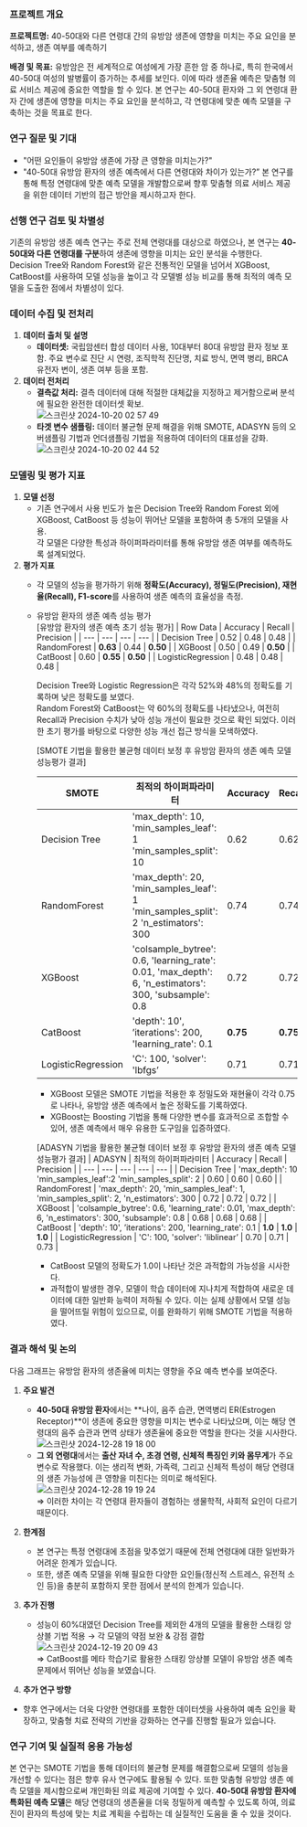 ### 프로젝트 개요

**프로젝트명:** 40-50대와 다른 연령대 간의 유방암 생존에 영향을 미치는 주요 요인을 분석하고, 생존 여부를 예측하기

**배경 및 목표:** 유방암은 전 세계적으로 여성에게 가장 흔한 암 중 하나로, 특히 한국에서 40-50대 여성의 발병률이 증가하는 추세를 보인다. 이에 따라 생존율 예측은 맞춤형 의료 서비스 제공에 중요한 역할을 할 수 있다. 본 연구는 40-50대 환자와 그 외 연령대 환자 간에 생존에 영향을 미치는 주요 요인을 분석하고, 각 연령대에 맞춘 예측 모델을 구축하는 것을 목표로 한다.

### 연구 질문 및 기대

- "어떤 요인들이 유방암 생존에 가장 큰 영향을 미치는가?"
- "40-50대 유방암 환자의 생존 예측에서 다른 연령대와 차이가 있는가?”
    본 연구를 통해 특정 연령대에 맞춘 예측 모델을 개발함으로써 향후 맞춤형 의료 서비스 제공을 위한 데이터 기반의 접근 방안을 제시하고자 한다.
    

### 선행 연구 검토 및 차별성

기존의 유방암 생존 예측 연구는 주로 전체 연령대를 대상으로 하였으나, 본 연구는 **40-50대와 다른 연령대를 구분**하여 생존에 영향을 미치는 요인 분석을 수행한다. <br>
Decision Tree와 Random Forest와 같은 전통적인 모델을 넘어서 XGBoost, CatBoost를 사용하여 모델 성능을 높이고 각 모델별 성능 비교를 통해 최적의 예측 모델을 도출한 점에서 차별성이 있다.

### 데이터 수집 및 전처리

1. **데이터 출처 및 설명**
    - **데이터셋:** 국립암센터 합성 데이터 사용, 10대부터 80대 유방암 환자 정보 포함. 주요 변수로 진단 시 연령, 조직학적 진단명, 치료 방식, 면역 병리, BRCA 유전자 변이, 생존 여부 등을 포함.
2. **데이터 전처리**
    - **결측값 처리:** 결측 데이터에 대해 적절한 대체값을 지정하고 제거함으로써 분석에 필요한 완전한 데이터셋 확보.<br>
     ![스크린샷 2024-10-20 02 57 49](https://github.com/user-attachments/assets/9a62c716-f36f-41b2-b282-0c71a525796c)<br>
    - **타겟 변수 샘플링:** 데이터 불균형 문제 해결을 위해 SMOTE, ADASYN 등의 오버샘플링 기법과 언더샘플링 기법을 적용하여 데이터의 대표성을 강화. <br>
     ![스크린샷 2024-10-20 02 44 52](https://github.com/user-attachments/assets/d3976a19-0e2f-442a-8355-a0192588b479)<br>

        

### 모델링 및 평가 지표

1. **모델 선정**
    - 기존 연구에서 사용 빈도가 높은 Decision Tree와 Random Forest 외에 XGBoost, CatBoost 등 성능이 뛰어난 모델을 포함하여 총 5개의 모델을 사용. <br>
      각 모델은 다양한 특성과 하이퍼파라미터를 통해 유방암 생존 여부를 예측하도록 설계되었다.
2. **평가 지표**
    - 각 모델의 성능을 평가하기 위해 **정확도(Accuracy), 정밀도(Precision), 재현율(Recall), F1-score**를 사용하여 생존 예측의 효율성을 측정.
    - 유방암 환자의 생존 예측 성능 평가<br>
      [유방암 환자의 생존 예측 초기 성능 평가]
      | Row Data | Accuracy | Recall | Precision |
      | --- | --- | --- | --- |
      | Decision Tree | 0.52 | 0.48 | 0.48 |
      | RandomForest | **0.63** | 0.44 | **0.50** |
      | XGBoost | 0.50 | 0.49 | **0.50** |
      | CatBoost | 0.60 | **0.55** | **0.50** |
      | LogisticRegression | 0.48 | 0.48 | 0.48 |<br>
      
      Decision Tree와 Logistic Regression은 각각 52%와 48%의 정확도를 기록하며 낮은 정확도를 보였다.<br>
      Random Forest와 CatBoost는 약 60%의 정확도를 나타냈으나, 여전히 Recall과 Precision 수치가 낮아 성능 개선이 필요한 것으로 확인 되었다. 이러한 초기 평가를 바탕으로 다양한 성능 개선 접근 방식을 모색하였다.
        
      [SMOTE 기법을 활용한 불균형 데이터 보정 후 유방암 환자의 생존 예측 모델 성능평가 결과]
        
      | SMOTE | 최적의 하이퍼파라미터 | Accuracy | Recall | Precision |
      | --- | --- | --- | --- | --- |
      | Decision Tree | 'max_depth': 10, 'min_samples_leaf': 1 'min_samples_split': 10 | 0.62 | 0.62 | 0.62 |
      | RandomForest | 'max_depth': 20, 'min_samples_leaf': 1 'min_samples_split': 2 'n_estimators': 300 | 0.74 | 0.74 | 0.74 |
      | XGBoost | 'colsample_bytree': 0.6, 'learning_rate': 0.01, 'max_depth': 6, 'n_estimators': 300, 'subsample': 0.8 | 0.72 | 0.72 | 0.73 |
      | CatBoost | 'depth': 10', ’iterations': 200, 'learning_rate': 0.1 | **0.75** | **0.75** | **0.75** |
      | LogisticRegression | 'C': 100, 'solver': 'lbfgs’ | 0.71 | 0.71 | 0.73 | <br>
      
      - XGBoost 모델은 SMOTE 기법을 적용한 후 정밀도와 재현율이 각각 0.75로 나타나, 유방암 생존 예측에서 높은 정확도를 기록하였다. <br>
      - XGBoost는 Boosting 기법을 통해 다양한 변수를 효과적으로 조합할 수 있어, 생존 예측에서 매우 유용한 도구임을 입증하였다.
        
      [ADASYN 기법을 활용한 불균형 데이터 보정 후 유방암 환자의 생존 예측 모델 성능평가 결과]
      | ADASYN | 최적의 하이퍼파라미터 | Accuracy | Recall | Precision |
      | --- | --- | --- | --- | --- |
      | Decision Tree | 'max_depth': 10 'min_samples_leaf':2
      'min_samples_split': 2 | 0.60 | 0.60 | 0.60 |
      | RandomForest | 'max_depth': 20, 'min_samples_leaf': 1, 'min_samples_split': 2, 'n_estimators': 300 | 0.72 | 0.72 | 0.72 |
      | XGBoost | 'colsample_bytree': 0.6, 'learning_rate': 0.01, 'max_depth': 6, 'n_estimators': 300, 'subsample': 0.8 | 0.68 | 0.68 | 0.68 |
      | CatBoost | 'depth': 10', ’iterations': 200, 'learning_rate': 0.1 | **1.0** | **1.0** | **1.0** |
      | LogisticRegression | 'C': 100, 'solver': 'liblinear’ | 0.70 | 0.71 | 0.73 | <br>
      
      - CatBoost 모델의 정확도가 1.0이 나타난 것은 과적합의 가능성을 시사한다.<br>
      - 과적합이 발생한 경우, 모델이 학습 데이터에 지나치게 적합하여 새로운 데이터에 대한 일반화 능력이 저하될 수 있다. 이는 실제 상황에서 모델 성능을 떨어뜨릴 위험이 있으므로, 이를 완화하기 위해 SMOTE 기법을 적용하였다.
        

### 결과 해석 및 논의
다음 그래프는 유방암 환자의 생존율에 미치는 영향을 주요 예측 변수를 보여준다.
1. **주요 발견**
    - **40-50대 유방암 환자**에서는 **나이, 음주 습관, 면역병리 ER(Estrogen Receptor)**이 생존에 중요한 영향을 미치는 변수로 나타났으며, 이는 해당 연령대의 음주 습관과 면역 상태가 생존율에 중요한 역할을 한다는 것을 시사한다.<br>
     ![스크린샷 2024-12-28 19 18 00](https://github.com/user-attachments/assets/c3c55836-3ce8-43f6-8441-87715a17f3bb)<br>
    - **그 외 연령대**에서는 **출산 자녀 수, 초경 연령, 신체적 특징인 키와 몸무게**가 주요 변수로 작용했다. 이는 생리적 변화, 가족력, 그리고 신체적 특성이 해당 연령대의 생존 가능성에 큰 영향을 미친다는 의미로 해석된다.<br>
      ![스크린샷 2024-12-28 19 19 24](https://github.com/user-attachments/assets/c27e1b24-59e6-4565-8fbd-5e7c8c0e5572)<br>
      ⇒ 이러한 차이는 각 연령대 환자들이 경험하는 생물학적, 사회적 요인이 다르기 때문이다. 
    
2. **한계점**
    - 본 연구는 특정 연령대에 초점을 맞추었기 때문에 전체 연령대에 대한 일반화가 어려운 한계가 있습니다.
    - 또한, 생존 예측 모델을 위해 필요한 다양한 요인들(정신적 스트레스, 유전적 소인 등)을 충분히 포함하지 못한 점에서 분석의 한계가 있습니다.
3. **추가 진행**
    - 성능이 60%대였던 Decision Tree를 제외한 4개의 모델을 활용한 스태킹 앙상블 기법 적용 → 각 모델의 약점 보완 & 강점 결합<br>
      ![스크린샷 2024-12-19 20 09 43](https://github.com/user-attachments/assets/00e741f9-7a91-444d-b045-1e0c08ddca49)<br>
      ⇒ CatBoost를 메타 학습기로 활용한 스태킹 앙상블 모델이 유방암 생존 예측 문제에서 뛰어난 성능을 보였습니다.
        
4. **추가 연구 방향**
- 향후 연구에서는 더욱 다양한 연령대를 포함한 데이터셋을 사용하여 예측 요인을 확장하고, 맞춤형 치료 전략의 기반을 강화하는 연구를 진행할 필요가 있습니다.

### 연구 기여 및 실질적 응용 가능성
본 연구는 SMOTE 기법을 통해 데이터의 불균형 문제를 해결함으로써 모델의 성능을 개선할 수 있다는 점은 향후 유사 연구에도 활용될 수 있다. 또한  맞춤형 유방암 생존 예측 모델을 제시함으로써 개인화된 의료 제공에 기여할 수 있다. **40-50대 유방암 환자에 특화된 예측 모델**은 해당 연령대의 생존율을 더욱 정밀하게 예측할 수 있도록 하여, 의료진이 환자의 특성에 맞는 치료 계획을 수립하는 데 실질적인 도움을 줄 수 있을 것이다.
